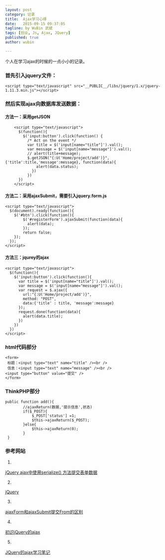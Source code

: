 ```yaml
---
layout: post
category: 记录
title:  Ajax学习心得
date:   2015-09-15 09:37:05
tagline: by WuBin 武斌
tags: [创业, Js, Ajax, JQuery]
published: true
author: wubin

---
```


个人在学习ajax的时候的一点小小的记录。

<!--more-->


### 首先引入jquery文件：

	<script type="text/javascript" src="__PUBLIC__/libs/jquery/1.x/jquery-1.11.3.min.js"></script>

### 然后实现ajax向数据库发送数据：

#### 方法一：采用getJSON
		<script type="text/javascript">
		  $(function(){
		    $('input:button').click(function() {
		      /* Act on the event */
		      var title = $('input[name="title"]').val();
		      var message = $('input[name="message"]').val();
		      // alert(title+message);
		      $.getJSON("{:U('Home/project/add')}", {'title':title,'message':message}, function(data){
		          alert(data.status);
		        })
		      })
		  })
		</script>

#### 方法二：采用ajaxSubmit，需要引入jquery.form.js
	<script type="text/javascript">
	  $(document).ready(function(){
	    $('#btn').click(function(){
	        $('#registerForm').ajaxSubmit(function(data){
	          alert(data);
	        });
	        return false;
	    });
	  });
	</script>

#### 方法三：jqurey的ajax

	<script type="text/javascript">
	  $(function(){
	    $('input:button').click(function(){
	      var title = $('input[name="title"]').val();
	      var message = $('input[name="message"]').val();
	      var request = $.ajax({
	        url:"{:U('Home/project/add')}",
	        method: "POST",
	        data:{'title' : title, 'message':message}
	      });
	      request.done(function(data){
	        alert(data.title);
	      })
	    })
	  })
	</script>

### html代码部分

	<form>
	 标题：<input type="text" name="title" /><br />
	 信息：<input type="text" name="message" /><br />
	<input type="button" value="提交" />
	</form> 

### ThinkPHP部分
	public function add(){
	        //ajaxReturn(数据,'提示信息',状态)  
	        if($_POST){
	            $_POST['status'] =1;
	            $this->ajaxReturn($_POST);
	        }else{
	            $this->ajaxReturn(0);
	        }
	 }

### 参考网站
1.
[jQuery ajax中使用serialize() 方法提交表单数据](http://www.cnblogs.com/weixiao520/archive/2013/04/20/3033190.html)

2.
[jQuery](https://jquery.com/)

3.
[ajaxForm和ajaxSubmit提交From的区别](http://toutiao.com/a5401319311/)

4.
[初识jQuery的ajax](http://blog.csdn.net/magi1201/article/details/45876029)

5.
[JQuery的ajax学习笔记](http://www.ido321.com/1512.html)